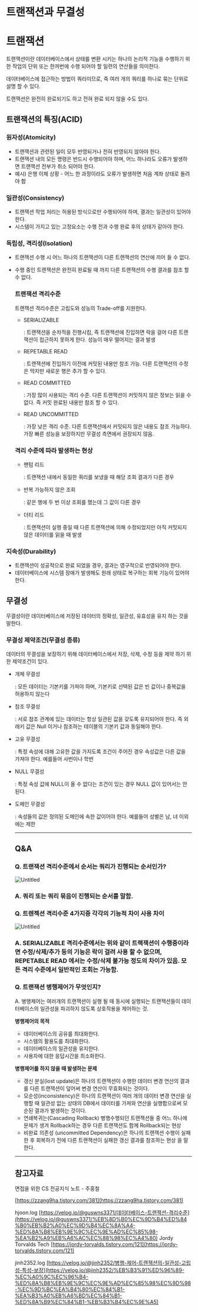 # 트랜잭션과 무결성

# 트랜잭션

 트랜잭션이란 데이터베이스에서 상태를 변환 시키는 하나의 논리적 기능을 수행하기 위한 작업의 단위 또는 한꺼번에 수행 되어야 할 일련의 연산들을 의미한다.

 데이터베이스에 접근하는 방법이 쿼리이므로, 즉 여러 개의 쿼리를 하나로 묶는 단위로 설명 할 수 있다.

트랜잭션은 완전히 완료되기도 하고 전혀 완료 되지 않을 수도 있다.

## 트랜잭션의 특징(ACID)

### 원자성(Atomicity)

- 트랜잭션과 관련된 일이 모두 반영되거나 전혀 반영되지 않아야 한다.
- 트랜잭션 내의 모든 명령은 반드시 수행되어야 하며, 어느 하나라도 오류가 발생하면 트랜잭션 전부가 취소 되어야 한다.
- 예시) 은행 이체 상황 - 어느 한 과정이라도 오류가 발생하면 처음 계좌 상태로 돌려야 함

### 일관성(Consistency)

- 트랜잭션 작업 처리는 허용된 방식으로만 수행되어야 하며, 결과는 일관성이 있어야 한다.
- 시스템이 가지고 있는 고정요소는 수행 전과 수행 완료 후의 상태가 같아야 한다.

### 독립성, 격리성(Isolation)

- 트랜잭션 수행 시 어느 하나의 트랜잭션이 다른 트랜잭션의 연산에 끼어 들 수 없다.
- 수행 중인 트랜잭션은 완전히 완료될 때 까지 다른 트랜잭션의 수행 결과를 참조 할 수 없다.
    
    ### 트랜잭션 격리수준
    
     트랜잭션 격리수준은 고립도와 성능의 Trade-off를 지원한다.
    
    - SERIALIZABLE
        
        : 트랜잭션을 순차적을 진행시킴, 즉 트랜잭션에 진입하면 락을 걸어 다른 트랜잭션이 접근하지 못하게 한다. 성능이 매우 떨어지는 결과 발생
        
    - REPETABLE READ
        
        : 트랜잭션에 진입하기 이전에 커밋된 내용만 참조 가능. 다른 트랜잭션의 수정은 막지만 새로운 행은 추가 할 수 있다. 
        
    - READ COMMITTED
        
        : 가장 많이 사용되는 격리 수준. 다른 트랜잭션이 커밋하지 않은 정보는 읽을 수 없다. 즉 커밋 완료된 내용만 참조 할 수 있다.
        
    - READ UNCOMMITTED
        
        : 가장 낮은 격리 수준. 다른 트랜잭션에서 커밋되지 않은 내용도 참조 가능하다.  가장 빠른 성능을 보장하지만 무결성 측면에서 권장되지 않음.
        
    
    ### 격리 수준에 따라 발생하는 현상
    
    - 팬텀 리드
        
        : 트랜잭션 내에서 동일한 쿼리를 보냈을 때 해당 조회 결과가 다른 경우
        
    - 반복 가능하지 않은 조회
        
        : 같은 행에 두 번 이상 조회를 했는데 그 값이 다른 경우
        
    - 더티 리드
        
        : 트랜잭션이 실행 중일 때 다른 트랜잭션에 의해 수정되었지만 아직 커밋되지 않은 데이터를 읽을 때 발생
        

### 지속성(Durability)

- 트랜잭션이 성공적으로 완료 되었을 경우, 결과는 영구적으로 반영되어야 한다.
- 데이터베이스에 시스템 장애가 발생해도 원래 상태로 복구하는 회복 기능이 있어야 한다.

## 무결성

무결성이란 데이터베이스에 저장된 데이터의 정확성, 일관성, 유효성을 유지 하는 것을 말한다. 

### 무결성 제약조건(무결성 종류)

 데이터의 무결성을 보장하기 위해 데이터베이스에서 저장, 삭제, 수정 등을 제약 하기 위한 제약조건이 있다.

- 개체 무결성
    
    : 모든 데이터는 기본키를 가져야 하며, 기본키로 선택된 값은 빈 값이나 중복값을 허용하지 않는다
    
- 참조 무결성
    
    :  서로 참조 관계에 있는 데이터는 항상 일관된 값을 갖도록 유지되어야 한다. 즉 외래키 값은 Null 이거나 참조하는 테이블의 기본키 값과 동일해야 한다.
    

- 고유 무결성
    
    : 특정 속성에 대해 고유한 값을 가지도록 조건이 주어진 경우 속성값은 다른 값을 가져야 한다. 예를들어 사번이나 학번
    

- NULL 무결성
    
    : 특정 속성 값에 NULL이 올 수 없다는 조건이 있는 경우 NULL 값이 있어서는 안된다.
    

- 도메인 무결성
    
    :  속성들의 값은 정의된 도메인에 속한 값이어야 한다. 예를들어 성별은 남, 녀 이외에는 제한
    
    ---
    
    ## Q&A
    
    ### Q. 트랜잭션 격리수준에서 순서는 쿼리가 진행되는 순서인가?
    
    ![Untitled](https://s3-us-west-2.amazonaws.com/secure.notion-static.com/da48dee2-c6e9-4725-a408-5149338253c9/Untitled.png)
    
    ### A. 쿼리 또는 쿼리 묶음이 진행되는 순서를 말함.
    
    ### Q. 트렌젝션 격리수준 4가지중 각각의 기능적 차이 사용 차이
    
    ![Untitled](https://s3-us-west-2.amazonaws.com/secure.notion-static.com/c08fdaaf-c25d-4815-9ff2-4dc63d8cde9d/Untitled.png)
    
    ### A.  SERIALIZABLE 격리수준에서는 위와 같이 트랙잭션이 수행중이라면 수정/삭제/추가 등의 기능은 락이 걸려 사용 할 수 없으며, REPETABLE READ 에서는 수정/삭제 불가능 정도의 차이가 있음. 모든 격리 수준에서 일반적인 조회는 가능함.
    
    ### Q. 트랜잭션 병행제어가 무엇인지?
    
    A. 병행제어는 여러개의 트랜잭션이 실행 될 때 동시에 실행되는 트랜잭션들이 데이터베이스의 일관성을 파괴하지 않도록 상호작용을 제어하는 것.
    
    **병행제어의 목적**
    
    - 데이터베이스의 공유를 최대화한다.
    - 시스템의 활용도를 최대화한다.
    - 데이터베이스의 일관성을 유지한다.
    - 사용자에 대한 응답시간을 최소화한다.
    
    **병행제어를 하지 않을 때 발생하는 문제**
    
    - 갱신 분실(lost update)은 하나의 트랜잭션이 수행한 데이터 변경 연산의 결과를 다른 트랜잭션이 덮어써 변경 연산이 무효화되는 것이다.
    - 모순성(inconsistency)은 하나의 트랜잭션이 여러 개의 데이터 변경 연산을 실행할 때 일관성 없는 상태의 DB에서 데이터를 가져와 연산을 실행함으로써 모순된 결과가 발생하는 것이다.
    - 연쇄복귀는(Cascading Rollback) 병행수행되던 트랜잭션들 중 어느 하나에 문제가 생겨 Rollback하는 경우 다른 트랜잭션도 함께 Rollback되는 현상
    - 비완료 의존성 (uncommitted Dependency)은 하나의 트랜잭션 수행이 실패한 후 회복하기 전에 다른 트랜잭션이 실패한 갱신 결과를 참조하는 현상
    을 말한다.
    
    ---
    
    ## 참고자료
    
    면접을 위한 CS 전공지식 노트 - 주홍철
    
    [https://zzang9ha.tistory.com/381](https://zzang9ha.tistory.com/381)
    
    hjoon.log [https://velog.io/@guswns3371/데이터베이스-트랜잭션-격리수준](https://velog.io/@guswns3371/%EB%8D%B0%EC%9D%B4%ED%84%B0%EB%B2%A0%EC%9D%B4%EC%8A%A4-%ED%8A%B8%EB%9E%9C%EC%9E%AD%EC%85%98-%EA%B2%A9%EB%A6%AC%EC%88%98%EC%A4%80)
    Jordy Torvalds Tech [https://jordy-torvalds.tistory.com/121](https://jordy-torvalds.tistory.com/121)
    
    jinh2352.log [https://velog.io/@jinh2352/병행-제어-트랜잭션의-일관성-고립성-특성-보장](https://velog.io/@jinh2352/%EB%B3%91%ED%96%89-%EC%A0%9C%EC%96%B4-%ED%8A%B8%EB%9E%9C%EC%9E%AD%EC%85%98%EC%9D%98-%EC%9D%BC%EA%B4%80%EC%84%B1-%EA%B3%A0%EB%A6%BD%EC%84%B1-%ED%8A%B9%EC%84%B1-%EB%B3%B4%EC%9E%A5)
